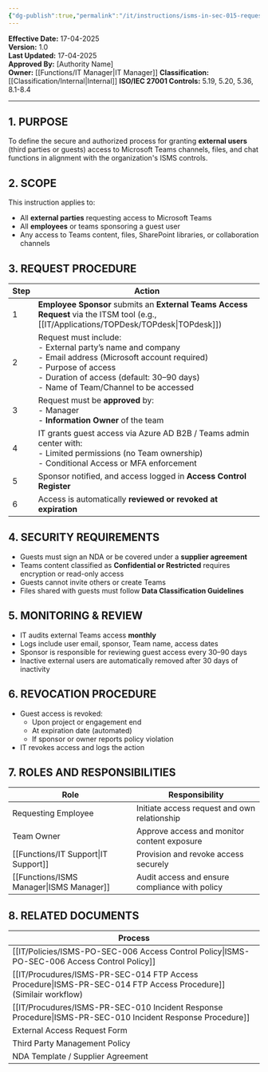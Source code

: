 ```yaml
---
{"dg-publish":true,"permalink":"/it/instructions/isms-in-sec-015-requesting-access-for-external-parties-to-microsoft-teams/","tags":["werkinstructie","MSTeams","access"],"noteIcon":"default"}
---
```


 **Effective Date:** 17-04-2025  
**Version:** 1.0  
**Last Updated:** 17-04-2025  
**Approved By:** [Authority Name]  
**Owner:** [[Functions/IT Manager\|IT Manager]]
**Classification:** [[Classification/Internal\|Internal]]
**ISO/IEC 27001 Controls:** 5.19, 5.20, 5.36, 8.1-8.4

---
## **1. PURPOSE**  
To define the secure and authorized process for granting **external users** (third parties or guests) access to Microsoft Teams channels, files, and chat functions in alignment with the organization's ISMS controls.
## **2. SCOPE**
This instruction applies to:
- All **external parties** requesting access to Microsoft Teams
- All **employees** or teams sponsoring a guest user
- Any access to Teams content, files, SharePoint libraries, or collaboration channels
## **3. REQUEST PROCEDURE** 

| Step | Action                                                                                                                                                                                                                     |
| ---- | -------------------------------------------------------------------------------------------------------------------------------------------------------------------------------------------------------------------------- |
| 1    | **Employee Sponsor** submits an **External Teams Access Request** via the ITSM tool (e.g., [[IT/Applications/TOPDesk/TOPdesk\|TOPdesk]])                                                                                                                    |
| 2    | Request must include:<br>- External party’s name and company<br>- Email address (Microsoft account required)<br>- Purpose of access<br>- Duration of access (default: 30–90 days)<br>- Name of Team/Channel to be accessed |
| 3    | Request must be **approved** by: <br>- Manager<br>- **Information Owner** of the team                                                                                                                                      |
| 4    | IT grants guest access via Azure AD B2B / Teams admin center with:<br>- Limited permissions (no Team ownership)<br>- Conditional Access or MFA enforcement                                                                 |
| 5    | Sponsor notified, and access logged in **Access Control Register**                                                                                                                                                         |
| 6    | Access is automatically **reviewed or revoked at expiration**                                                                                                                                                              |
## **4. SECURITY REQUIREMENTS**
- Guests must sign an NDA or be covered under a **supplier agreement**
- Teams content classified as **Confidential or Restricted** requires encryption or read-only access
- Guests cannot invite others or create Teams
- Files shared with guests must follow **Data Classification Guidelines**
## **5. MONITORING & REVIEW**
- IT audits external Teams access **monthly**
- Logs include user email, sponsor, Team name, access dates
- Sponsor is responsible for reviewing guest access every 30–90 days
- Inactive external users are automatically removed after 30 days of inactivity
## **6. REVOCATION PROCEDURE**  
- Guest access is revoked:
    - Upon project or engagement end
    - At expiration date (automated)
    - If sponsor or owner reports policy violation
- IT revokes access and logs the action
## **7. ROLES AND RESPONSIBILITIES**  

| Role                | Responsibility                                 |
| ------------------- | ---------------------------------------------- |
| Requesting Employee | Initiate access request and own relationship   |
| Team Owner          | Approve access and monitor content exposure    |
| [[Functions/IT Support\|IT Support]]      | Provision and revoke access securely           |
| [[Functions/ISMS Manager\|ISMS Manager]]    | Audit access and ensure compliance with policy |
## **8. RELATED DOCUMENTS**

| Process                                                      |
| ------------------------------------------------------------ |
| [[IT/Policies/ISMS-PO-SEC-006 Access Control Policy\|ISMS-PO-SEC-006 Access Control Policy]]                    |
| [[IT/Procudures/ISMS-PR-SEC-014 FTP Access Procedure\|ISMS-PR-SEC-014 FTP Access Procedure]] (Similair workflow) |
| [[IT/Procudures/ISMS-PR-SEC-010 Incident Response Procedure\|ISMS-PR-SEC-010 Incident Response Procedure]]              |
| External Access Request Form                                 |
| Third Party Management Policy                                |
| NDA Template / Supplier Agreement                            |








